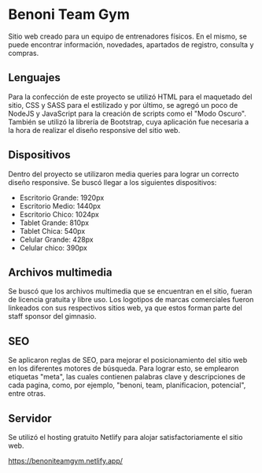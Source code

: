 # Benoni Team Gym
Sitio web creado para un equipo de entrenadores físicos. En el mismo, se puede encontrar información, novedades, apartados de registro, consulta y compras.

## Lenguajes
Para la confección de este proyecto se utilizó HTML para el maquetado del sitio, CSS y SASS para el estilizado y por último, se agregó un poco de NodeJS y JavaScript para la creación de scripts como el "Modo Oscuro".
También se utilizó la librería de Bootstrap, cuya aplicación fue necesaria a la hora de realizar el diseño responsive del sitio web.

## Dispositivos
Dentro del proyecto se utilizaron media queries para lograr un correcto diseño responsive. Se buscó llegar a los siguientes dispositivos:
* Escritorio Grande: 1920px
* Escritorio Medio: 1440px
* Escritorio Chico: 1024px
* Tablet Grande: 810px
* Tablet Chica: 540px
* Celular Grande: 428px
* Celular chico: 390px

## Archivos multimedia
Se buscó que los archivos multimedia que se encuentran en el sitio, fueran de licencia gratuita y libre uso. Los logotipos de marcas comerciales fueron linkeados con sus respectivos sitios web, ya que estos forman parte del staff sponsor del gimnasio.

## SEO
Se aplicaron reglas de SEO, para mejorar el posicionamiento del sitio web en los diferentes motores de búsqueda. Para lograr esto, se emplearon etiquetas "meta", las cuales contienen palabras clave y descripciones de cada pagina, como, por ejemplo, "benoni, team, planificacion, potencial", entre otras.

## Servidor
Se utilizó el hosting gratuito Netlify para alojar satisfactoriamente el sitio web.

https://benoniteamgym.netlify.app/
